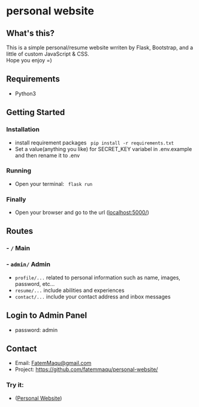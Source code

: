 # personal website
## What's this?
This is a simple personal/resume website wrriten by Flask, Bootstrap, and a little of custom JavaScript & CSS. <br />
Hope you enjoy =)

## Requirements
- Python3

## Getting Started
### Installation
- install requirement packages
``` pip install -r requirements.txt```
- Set a value(anything you like) for SECRET_KEY variabel in .env.example and then rename it to .env
### Running
- Open your terminal: 
``` flask run```
### Finally
- Open your browser and go to the url ([localhost:5000/](http://localhost:5000/))

## Routes
### - ```/``` Main
### - ```admin/``` Admin
- ```profile/...``` related to personal information such as name, images, password, etc...
- ```resume/...``` include abilities and experiences 
- ```contact/...``` include your contact address and inbox messages

## Login to Admin Panel 
- password: admin

## Contact 
- Email: FatemMaqu@gmail.com
- Project: https://github.com/fatemmaqu/personal-website/

### Try it:
- ([Personal Website](http://localhost:5000/))
